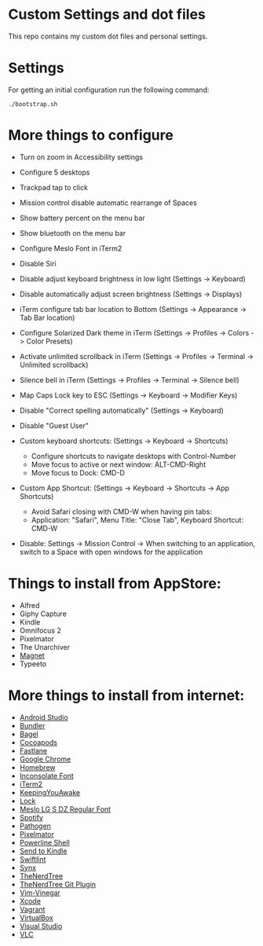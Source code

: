 # Custom Settings and dot files

This repo contains my custom dot files and personal settings.

# Settings

For getting an initial configuration run the following command:
```
./bootstrap.sh
```

# More things to configure

* Turn on zoom in Accessibility settings
* Configure 5 desktops
* Trackpad tap to click
* Mission control disable automatic rearrange of Spaces
* Show battery percent on the menu bar
* Show bluetooth on the menu bar
* Configure Meslo Font in iTerm2
* Disable Siri
* Disable adjust keyboard brightness in low light (Settings -> Keyboard)
* Disable automatically adjust screen brightness (Settings -> Displays)
* iTerm configure tab bar location to Bottom (Settings -> Appearance -> Tab Bar location)
* Configure Solarized Dark theme in iTerm (Settings -> Profiles -> Colors -> Color Presets)
* Activate unlimited scrollback in iTerm (Settings -> Profiles -> Terminal -> Unlimited scrollback)
* Silence bell in iTerm (Settings -> Profiles -> Terminal -> Silence bell)
* Map Caps Lock key to ESC (Settings -> Keyboard -> Modifier Keys)
* Disable "Correct spelling automatically" (Settings -> Keyboard)
* Disable "Guest User"
* Custom keyboard shortcuts: (Settings -> Keyboard -> Shortcuts)
    - Configure shortcuts to navigate desktops with Control-Number
    - Move focus to active or next window: ALT-CMD-Right
    - Move focus to Dock: CMD-D
* Custom App Shortcut: (Settings -> Keyboard -> Shortcuts -> App Shortcuts)
    - Avoid Safari closing with CMD-W when having pin tabs:
    - Application: "Safari", Menu Title: "Close Tab", Keyboard Shortcut: CMD-W
        
* Disable: Settings -> Mission Control -> When switching to an application, switch to a Space with open windows for the application

# Things to install from AppStore:

* Alfred
* Giphy Capture
* Kindle
* Omnifocus 2
* Pixelmator
* The Unarchiver
* [Magnet](https://itunes.apple.com/ch/app/magnet/id441258766?mt=12&ign-mpt=uo%3D4)
* Typeeto

# More things to install from internet:

* [Android Studio](https://developer.android.com/studio)
* [Bundler](http://bundler.io/)
* [Bagel](https://github.com/yagiz/Bagel)
* [Cocoapods](https://github.com/CocoaPods/CocoaPods)
* [Fastlane](https://github.com/fastlane/fastlane)
* [Google Chrome](https://www.google.com/chrome/)
* [Homebrew](http://brew.sh)
* [Inconsolate Font](https://fonts.google.com/specimen/Inconsolata)
* [iTerm2](https://www.iterm2.com)
* [KeepingYouAwake](https://github.com/newmarcel/KeepingYouAwake)
* [Lock](https://github.com/phelgo/Lock)
* [Meslo LG S DZ Regular Font](https://github.com/powerline/fonts/blob/master/Meslo%20Dotted/Meslo%20LG%20S%20DZ%20Regular%20for%20Powerline.ttf)
* [Spotify](https://www.spotify.com)
* [Pathogen](https://github.com/tpope/vim-pathogen)
* [Pixelmator](http://www.pixelmator.com)
* [Powerline Shell](https://github.com/banga/powerline-shell)
* [Send to Kindle](https://www.amazon.com/gp/sendtokindle/mac)
* [Swiftlint](https://github.com/realm/SwiftLint)
* [Synx](https://github.com/venmo/synx)
* [TheNerdTree](http://vimawesome.com/plugin/nerdtree-red)
* [TheNerdTree Git Plugin](https://github.com/Xuyuanp/nerdtree-git-plugin)
* [Vim-Vinegar](https://github.com/dhruvasagar/vim-vinegar.git)
* [Xcode](https://developer.apple.com)
* [Vagrant](https://www.vagrantup.com/downloads.html)
* [VirtualBox](https://www.virtualbox.org/wiki/Downloads)
* [Visual Studio](https://www.visualstudio.com/downloads/)
* [VLC](http://www.videolan.org/vlc/index.html)

